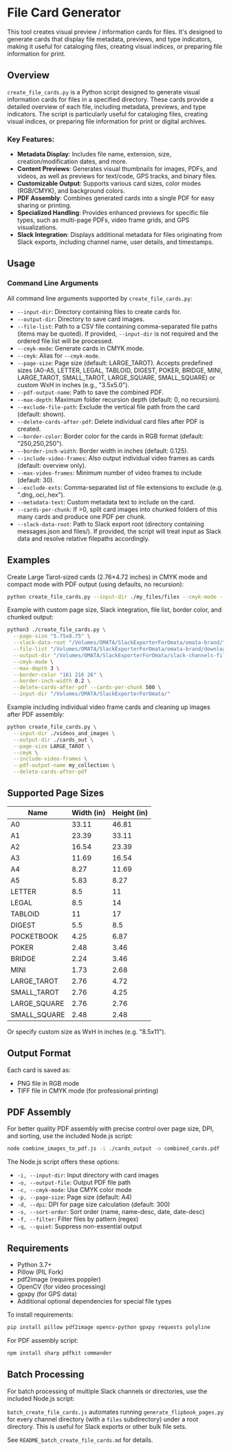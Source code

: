 # File Card Generator

This tool creates visual preview / information cards for files. It's designed to generate cards that display file metadata, previews, and type indicators, making it useful for cataloging files, creating visual indices, or preparing file information for print.

## Overview

`create_file_cards.py` is a Python script designed to generate visual information cards for files in a specified directory. These cards provide a detailed overview of each file, including metadata, previews, and type indicators. The script is particularly useful for cataloging files, creating visual indices, or preparing file information for print or digital archives.

### Key Features:

- **Metadata Display**: Includes file name, extension, size, creation/modification dates, and more.
- **Content Previews**: Generates visual thumbnails for images, PDFs, and videos, as well as previews for text/code, GPS tracks, and binary files.
- **Customizable Output**: Supports various card sizes, color modes (RGB/CMYK), and background colors.
- **PDF Assembly**: Combines generated cards into a single PDF for easy sharing or printing.
- **Specialized Handling**: Provides enhanced previews for specific file types, such as multi-page PDFs, video frame grids, and GPS visualizations.
- **Slack Integration**: Displays additional metadata for files originating from Slack exports, including channel name, user details, and timestamps.

## Usage

### Command Line Arguments

All command line arguments supported by `create_file_cards.py`:

- `--input-dir`: Directory containing files to create cards for.
- `--output-dir`: Directory to save card images.
- `--file-list`: Path to a CSV file containing comma-separated file paths (items may be quoted). If provided, `--input-dir` is not required and the ordered file list will be processed.
- `--cmyk-mode`: Generate cards in CMYK mode.
- `--cmyk`: Alias for `--cmyk-mode`.
- `--page-size`: Page size (default: LARGE_TAROT). Accepts predefined sizes (A0-A5, LETTER, LEGAL, TABLOID, DIGEST, POKER, BRIDGE, MINI, LARGE_TAROT, SMALL_TAROT, LARGE_SQUARE, SMALL_SQUARE) or custom WxH in inches (e.g., "3.5x5.0").
- `--pdf-output-name`: Path to save the combined PDF.
- `--max-depth`: Maximum folder recursion depth (default: 0, no recursion).
- `--exclude-file-path`: Exclude the vertical file path from the card (default: shown).
- `--delete-cards-after-pdf`: Delete individual card files after PDF is created.
- `--border-color`: Border color for the cards in RGB format (default: "250,250,250").
- `--border-inch-width`: Border width in inches (default: 0.125).
- `--include-video-frames`: Also output individual video frames as cards (default: overview only).
- `--max-video-frames`: Minimum number of video frames to include (default: 30).
- `--exclude-exts`: Comma-separated list of file extensions to exclude (e.g. ".dng,.oci,.hex").
- `--metadata-text`: Custom metadata text to include on the card.
- `--cards-per-chunk`: If >0, split card images into chunked folders of this many cards and produce one PDF per chunk.
- `--slack-data-root`: Path to Slack export root (directory containing messages.json and files/). If provided, the script will treat input as Slack data and resolve relative filepaths accordingly.

## Examples

Create Large Tarot-sized cards (2.76×4.72 inches) in CMYK mode and compact mode with PDF output (using defaults, no recursion):

```bash
python create_file_cards.py --input-dir ./my_files/files --cmyk-mode --compact
```

Example with custom page size, Slack integration, file list, border color, and chunked output:

```bash
python3 ./create_file_cards.py \
  --page-size "5.75x8.75" \
  --slack-data-root "/Volumes/OMATA/SlackExporterForOmata/omata-brand/" \
  --file-list "/Volumes/OMATA/SlackExporterForOmata/omata-brand/downloaded_files.json" \
  --output-dir "/Volumes/OMATA/SlackExporterForOmata/slack-channels-file-cards/omata-brand_file_cards_output" \
  --cmyk-mode \
  --max-depth 3 \
  --border-color "161 216 26" \
  --border-inch-width 0.2 \
  --delete-cards-after-pdf --cards-per-chunk 500 \
  --input-dir "/Volumes/OMATA/SlackExporterForOmata/"
```

Example including individual video frame cards and cleaning up images after PDF assembly:

```bash
python create_file_cards.py \
  --input-dir ./videos_and_images \
  --output-dir ./cards_out \
  --page-size LARGE_TAROT \
  --cmyk \
  --include-video-frames \
  --pdf-output-name my_collection \
  --delete-cards-after-pdf
```

## Supported Page Sizes

| Name         | Width (in) | Height (in) |
|--------------|------------|-------------|
| A0           | 33.11      | 46.81       |
| A1           | 23.39      | 33.11       |
| A2           | 16.54      | 23.39       |
| A3           | 11.69      | 16.54       |
| A4           | 8.27       | 11.69       |
| A5           | 5.83       | 8.27        |
| LETTER       | 8.5        | 11          |
| LEGAL        | 8.5        | 14          |
| TABLOID      | 11         | 17          |
| DIGEST       | 5.5        | 8.5         |
| POCKETBOOK   | 4.25       | 6.87        |
| POKER        | 2.48       | 3.46        |
| BRIDGE       | 2.24       | 3.46        |
| MINI         | 1.73       | 2.68        |
| LARGE_TAROT  | 2.76       | 4.72        |
| SMALL_TAROT  | 2.76       | 4.25        |
| LARGE_SQUARE | 2.76       | 2.76        |
| SMALL_SQUARE | 2.48       | 2.48        |

Or specify custom size as WxH in inches (e.g. "8.5x11").

## Output Format

Each card is saved as:
- PNG file in RGB mode
- TIFF file in CMYK mode (for professional printing)

## PDF Assembly

For better quality PDF assembly with precise control over page size, DPI, and sorting, use the included Node.js script:

```bash
node combine_images_to_pdf.js -i ./cards_output -o combined_cards.pdf --cmyk-mode --page-size A4 --sort-order name
```

The Node.js script offers these options:
- `-i, --input-dir`: Input directory with card images
- `-o, --output-file`: Output PDF file path
- `-c, --cmyk-mode`: Use CMYK color mode
- `-p, --page-size`: Page size (default: A4)
- `-d, --dpi`: DPI for page size calculation (default: 300)
- `-s, --sort-order`: Sort order (name, name-desc, date, date-desc)
- `-f, --filter`: Filter files by pattern (regex)
- `-q, --quiet`: Suppress non-essential output

## Requirements

- Python 3.7+
- Pillow (PIL Fork)
- pdf2image (requires poppler)
- OpenCV (for video processing)
- gpxpy (for GPS data)
- Additional optional dependencies for special file types

To install requirements:
```bash
pip install pillow pdf2image opencv-python gpxpy requests polyline
```

For PDF assembly script:
```bash
npm install sharp pdfkit commander
```

## Batch Processing

For batch processing of multiple Slack channels or directories, use the included Node.js script:

`batch_create_file_cards.js` automates running `generate_flipbook_pages.py` for every channel directory (with a `files` subdirectory) under a root directory. This is useful for Slack exports or other bulk file sets.

See `README_batch_create_file_cards.md` for details.